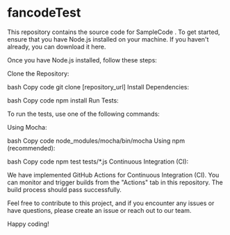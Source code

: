 # fancodeTest
This repository contains the source code for SampleCode . To get started, ensure that you have Node.js installed on your machine. If you haven't already, you can download it here.

Once you have Node.js installed, follow these steps:

Clone the Repository:

bash
Copy code
git clone [repository_url]
Install Dependencies:

bash
Copy code
npm install
Run Tests:

To run the tests, use one of the following commands:

Using Mocha:

bash
Copy code
node_modules/mocha/bin/mocha
Using npm (recommended):

bash
Copy code
npm test tests/*.js
Continuous Integration (CI):

We have implemented GitHub Actions for Continuous Integration (CI). You can monitor and trigger builds from the "Actions" tab in this repository. The build process should pass successfully.

Feel free to contribute to this project, and if you encounter any issues or have questions, please create an issue or reach out to our team.

Happy coding!
